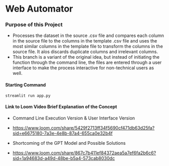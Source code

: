 # Web Automator

### Purpose of this Project 
+ Processes the dataset in the source .csv file and compares each column in the source file to the columns in the template .csv file and uses the most similar columns in the template file to transform the columns in the source file. It alos discards duplicate columns and irrelevant columns.
+ This branch is a variant of the original idea, but instead of initiating the function through the command line, the files are entered through a user interface to make the process interactive for non-technical users as well.

#### Starting Command
```streamlit run app.py```

#### Link to Loom Video Brief Explanation of the Concept
- Command Line Execution Version & User Interface Version
+ https://www.loom.com/share/5429f2713ff34f5690cf471db63d25fa?sid=e6675180-7a3e-4e8b-87a4-655ca0e32b4f

- Shortcoming of the GPT Model and Possible Solutions
+ https://www.loom.com/share/867c7b411ef84372aea5a7ef6fa2b6c6?sid=1a94683d-a49d-48be-b5a4-573cab8030dc